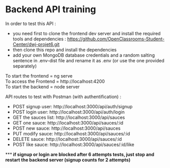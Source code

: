 # Backend API training

In order to test this API :

- you need first to clone the frontend dev server and install the required tools and dependencies : https://github.com/OpenClassrooms-Student-Center/dwj-projet6.git
- then clone this repo and install the dependencies
- add your own MongoDB database credentials and a random salting sentence in .env-dist file and rename it as .env (or use the one provided separately)

To start the frontend = ng serve </br>
To access the Frontend = http://localhost:4200 </br>
To start the backend = node server


API routes to test with Postman (with authentification) :

- POST signup user:     http://localhost:3000/api/auth/signup
- POST login user:      http://localhost:3000/api/auth/login
- GET the sauces list:  http://localhost:3000/api/sauces
- GET one sauce:        http://localhost:3000/api/sauces/:id
- POST new sauce:       http://localhost:3000/api/sauces
- PUT modify sauce:     http://localhost:3000/api/sauces/:id
- DELETE sauce:         http://localhost:3000/api/sauces/:id
- POST like sauce:      http://localhost:3000/api/sauces/:id/like


***<b> if signup or login are blocked after 6 attempts tests, just stop and restart the backend server (signup counts for 2 attempts) </b>
